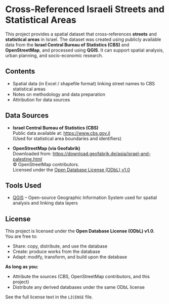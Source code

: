 # Cross-Referenced Israeli Streets and Statistical Areas

This project provides a spatial dataset that cross-references **streets** and **statistical areas** in Israel. The dataset was created using publicly available data from the **Israel Central Bureau of Statistics (CBS)** and **OpenStreetMap**, and processed using **QGIS**. It can support spatial analysis, urban planning, and socio-economic research.

## Contents

- Spatial data (in Excel / shapefile format) linking street names to CBS statistical areas
- Notes on methodology and data preparation
- Attribution for data sources

## Data Sources

- **Israel Central Bureau of Statistics (CBS)**  
  Public data available at: https://www.cbs.gov.il  
  (Used for statistical area boundaries and identifiers)

- **OpenStreetMap (via Geofabrik)**  
  Downloaded from: https://download.geofabrik.de/asia/israel-and-palestine.html  
  © OpenStreetMap contributors.  
  Licensed under the [Open Database License (ODbL) v1.0](https://opendatacommons.org/licenses/odbl/1-0/)

## Tools Used

- [QGIS](https://qgis.org/) – Open-source Geographic Information System used for spatial analysis and linking data layers

## License

This project is licensed under the **Open Database License (ODbL) v1.0**.  
You are free to:
- Share: copy, distribute, and use the database
- Create: produce works from the database
- Adapt: modify, transform, and build upon the database

**As long as you:**
- Attribute the sources (CBS, OpenStreetMap contributors, and this project)
- Distribute any derived databases under the same ODbL license

See the full license text in the `LICENSE` file.

